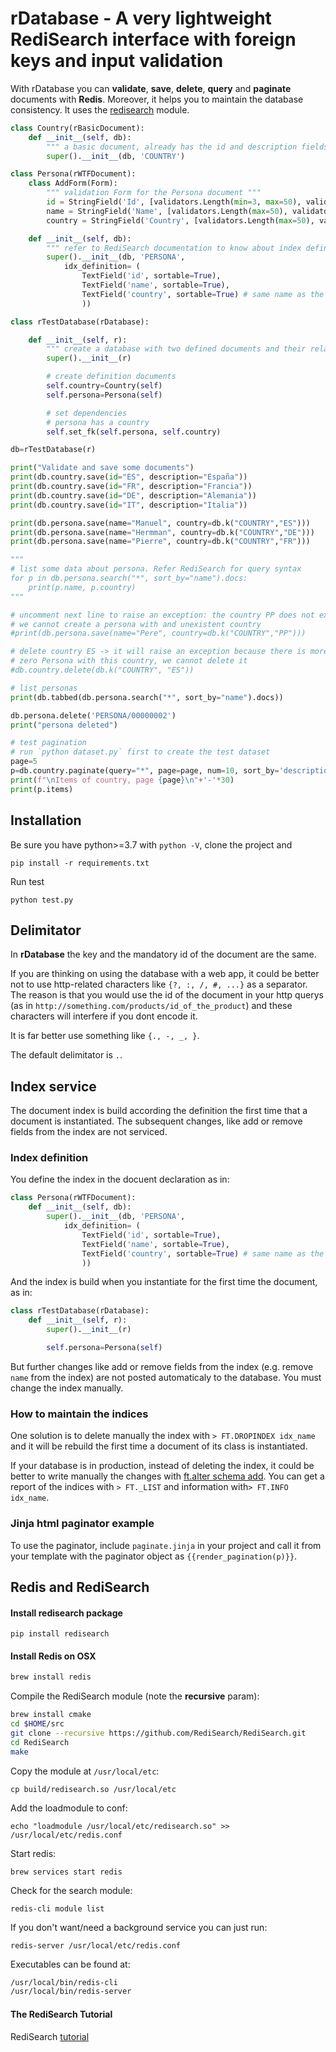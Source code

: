 # rDatabase - A very lightweight RediSearch interface with foreign keys and input validation

With rDatabase you can **validate**, **save**, **delete**, **query** and **paginate** documents with **Redis**. Moreover, it helps you to maintain the database consistency. It uses the [redisearch](https://oss.redislabs.com/redisearch/) module.


```python
class Country(rBasicDocument):
    def __init__(self, db):
        """ a basic document, already has the id and description fields """
        super().__init__(db, 'COUNTRY')

class Persona(rWTFDocument):
    class AddForm(Form):
        """ validation Form for the Persona document """
        id = StringField('Id', [validators.Length(min=3, max=50), validators.InputRequired()]) 
        name = StringField('Name', [validators.Length(max=50), validators.InputRequired()]) 
        country = StringField('Country', [validators.Length(max=50), validators.InputRequired()]) 

    def __init__(self, db):
        """ refer to RediSearch documentation to know about index definition """
        super().__init__(db, 'PERSONA', 
            idx_definition= (                                
                TextField('id', sortable=True),                
                TextField('name', sortable=True),             
                TextField('country', sortable=True) # same name as the referenced document
                ))

class rTestDatabase(rDatabase):

    def __init__(self, r):
        """ create a database with two defined documents and their relationships """
        super().__init__(r)

        # create definition documents
        self.country=Country(self)
        self.persona=Persona(self)

        # set dependencies
        # persona has a country
        self.set_fk(self.persona, self.country)

db=rTestDatabase(r)

print("Validate and save some documents")
print(db.country.save(id="ES", description="España"))
print(db.country.save(id="FR", description="Francia"))
print(db.country.save(id="DE", description="Alemania"))
print(db.country.save(id="IT", description="Italia"))

print(db.persona.save(name="Manuel", country=db.k("COUNTRY","ES")))
print(db.persona.save(name="Hermman", country=db.k("COUNTRY","DE")))
print(db.persona.save(name="Pierre", country=db.k("COUNTRY","FR")))

"""
# list some data about persona. Refer RediSearch for query syntax
for p in db.persona.search("*", sort_by="name").docs:
    print(p.name, p.country)
"""

# uncomment next line to raise an exception: the country PP does not exist
# we cannot create a persona with and unexistent country
#print(db.persona.save(name="Pere", country=db.k("COUNTRY","PP")))

# delete country ES -> it will raise an exception because there is more than 
# zero Persona with this country, we cannot delete it
#db.country.delete(db.k("COUNTRY", "ES"))

# list personas
print(db.tabbed(db.persona.search("*", sort_by="name").docs))

db.persona.delete('PERSONA/00000002')
print("persona deleted")

# test pagination 
# run `python dataset.py` first to create the test dataset
page=5
p=db.country.paginate(query="*", page=page, num=10, sort_by='description', direction=True)
print(f"\nItems of country, page {page}\n"+'-'*30)
print(p.items)
```

## Installation

Be sure you have python>=3.7 with `python -V`, clone the project and

```pip install -r requirements.txt```

Run test

```python test.py```

## Delimitator

In **rDatabase** the key and the mandatory id of the document are the same.

If you are thinking on using the database with a web app, it could be better not to use http-related characters like `{?, :, /, #, ...}` as a separator. The reason is that you would use the id of the document in your http querys (as in `http://something.com/products/id_of_the_product`) and these characters will interfere if you dont encode it.

It is far better use something like `{., -, _, }`.

The default delimitator is `.`.


## Index service

The document index is build according the definition the first time that a document is instantiated. The subsequent changes, like add or remove fields from the index are not serviced. 

### Index definition

You define the index in the docuent declaration as in:

```python
class Persona(rWTFDocument):
    def __init__(self, db):        
        super().__init__(db, 'PERSONA', 
            idx_definition= (                                
                TextField('id', sortable=True),                
                TextField('name', sortable=True),             
                TextField('country', sortable=True) # same name as the referenced document
                ))
```

And the index is build when you instantiate for the first time the document, as in:

```python
class rTestDatabase(rDatabase):
    def __init__(self, r):
        super().__init__(r)

        self.persona=Persona(self)
```

But further changes like add or remove fields from the index (e.g. remove `name` from the index) are not posted automaticaly to the database. You must change the index manually.

### How to maintain the indices

One solution is to delete manually the index with `> FT.DROPINDEX idx_name` and it will be rebuild the first time a document of its class is instantiated.

If your database is in production, instead of deleting the index, it could be better to write manually the changes with [ft.alter schema add](https://oss.redislabs.com/redisearch/Commands/#ftalter_schema_add). You can get a report of the indices with `> FT._LIST` and information with`> FT.INFO idx_name`.


### Jinja html paginator example

To use the paginator, include `paginate.jinja` in your project and call it from your template with the paginator object as `{{render_pagination(p)}}`.

## Redis and RediSearch

#### Install redisearch package

```pip install redisearch```

#### Install Redis on OSX

```sh
brew install redis
```

Compile the RediSearch module (note the **recursive** param):

```sh
brew install cmake
cd $HOME/src
git clone --recursive https://github.com/RediSearch/RediSearch.git 
cd RediSearch
make
```

Copy the module at `/usr/local/etc`:

```cp build/redisearch.so /usr/local/etc```

Add the loadmodule to conf:

```echo "loadmodule /usr/local/etc/redisearch.so" >> /usr/local/etc/redis.conf```

Start redis:

```brew services start redis```

Check for the search module:

```redis-cli module list```

If you don't want/need a background service you can just run:

```redis-server /usr/local/etc/redis.conf```

Executables can be found at:

```sh
/usr/local/bin/redis-cli
/usr/local/bin/redis-server
```

#### The RediSearch Tutorial

RediSearch [tutorial](https://github.com/RediSearch/redisearch-getting-started)
